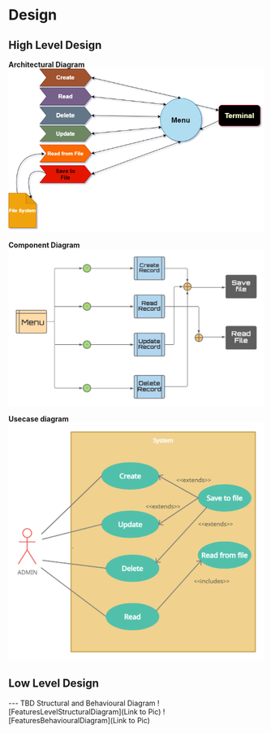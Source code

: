 # Design

## High Level Design 

**Architectural Diagram**
![](https://github.com/259819/LnT_MiniProject/blob/master/Images/highlevel.png)

**Component Diagram**
![](https://github.com/259819/LnT_MiniProject/blob/master/Images/LLD.png)

**Usecase diagram**
![](https://github.com/259819/LnT_MiniProject/blob/master/Images/comp_dia.png)

## Low Level Design 

--- TBD Structural and Behavioural Diagram
![FeaturesLevelStructuralDiagram](Link to Pic)
![FeaturesBehaviouralDiagram](Link to Pic)
